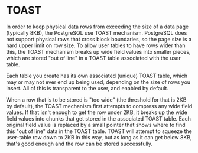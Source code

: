 # TOAST

In order to keep physical data rows from exceeding the size of a data page (typically 8KB), the PostgreSQL use TOAST mechanism.
PostgreSQL does not support physical rows that cross block boundaries, so the page size is a hard upper limit on row size. To allow user tables to have rows wider than this, the TOAST mechanism breaks up wide field values into smaller pieces, which are stored "out of line" in a TOAST table associated with the user table.

Each table you create has its own associated (unique) TOAST table, which may or may not ever end up being used, depending on the size of rows you insert. All of this is transparent to the user, and enabled by default.

When a row that is to be stored is "too wide" (the threshold for that is 2KB by default), the TOAST mechanism first attempts to compress any wide field values. If that isn't enough to get the row under 2KB, it breaks up the wide field values into chunks that get stored in the associated TOAST table. Each original field value is replaced by a small pointer that shows where to find this "out of line" data in the TOAST table. TOAST will attempt to squeeze the user-table row down to 2KB in this way, but as long as it can get below 8KB, that's good enough and the row can be stored successfully.